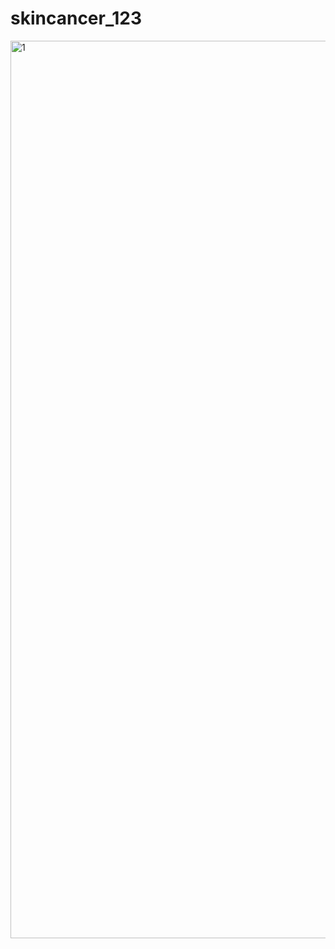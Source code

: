 # skincancer_123
<img width="1436" alt="1" src="https://github.com/ankitaniket/skincancer_123/assets/108140431/a4b2780e-31e1-4bfa-8852-81d63edfc672">

